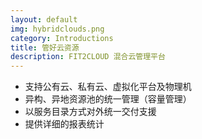 ```yaml
---
layout: default
img: hybridclouds.png
category: Introductions
title: 管好云资源
description: FIT2CLOUD 混合云管理平台
---
```


 * 支持公有云、私有云、虚拟化平台及物理机
 * 异构、异地资源池的统一管理（容量管理）
 * 以服务目录方式对外统一交付支援
 * 提供详细的报表统计
